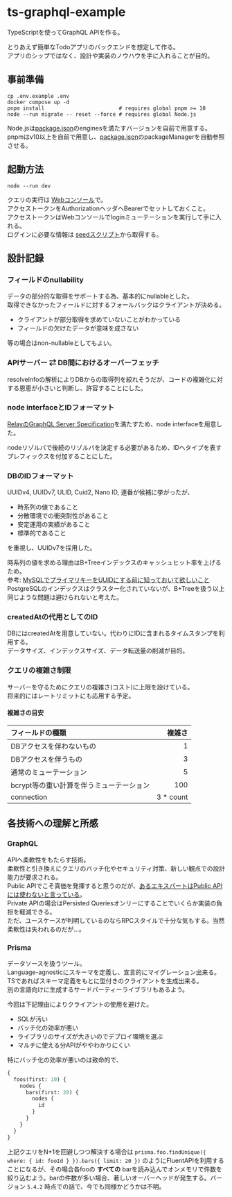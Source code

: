 # ts-graphql-example

TypeScriptを使ってGraphQL APIを作る。

とりあえず簡単なTodoアプリのバックエンドを想定して作る。\
アプリのシップではなく、設計や実装のノウハウを手に入れることが目的。

## 事前準備

```shell
cp .env.example .env
docker compose up -d
pnpm install                        # requires global pnpm >= 10
node --run migrate -- reset --force # requires global Node.js
```

Node.jsは[package.json](./package.json)のenginesを満たすバージョンを自前で用意する。\
pnpmはv10以上を自前で用意し、[package.json](./package.json)のpackageManagerを自動参照させる。

## 起動方法

```shell
node --run dev
```

クエリの実行は [Webコンソール](http://localhost:4000/graphql)で。\
アクセストークンをAuthorizationヘッダへBearerでセットしておくこと。\
アクセストークンはWebコンソールでloginミューテーションを実行して手に入れる。\
ログインに必要な情報は [seedスクリプト](./prisma/seed.ts)から取得する。

## 設計記録

### フィールドのnullability

データの部分的な取得をサポートする為、基本的にnullableとした。\
取得できなかったフィールドに対するフォールバックはクライアントが決める。

- クライアントが部分取得を求めていないことがわかっている
- フィールドの欠けたデータが意味を成さない

等の場合はnon-nullableとしてもよい。

### APIサーバー ⇄ DB間におけるオーバーフェッチ

resolveInfoの解析によりDBからの取得列を絞れそうだが、コードの複雑化に対する恩恵が小さいと判断し、許容することにした。

### node interfaceとIDフォーマット

[RelayのGraphQL Server Specification](https://relay.dev/docs/guides/graphql-server-specification/)を満たすため、node interfaceを用意した。

nodeリゾルバで後続のリゾルバを決定する必要があるため、IDへタイプを表すプレフィックスを付加することにした。

### DBのIDフォーマット

UUIDv4, UUIDv7, ULID, Cuid2, Nano ID, 連番が候補に挙がったが、

- 時系列の値であること
- 分散環境での衝突耐性があること
- 安定運用の実績があること
- 標準的であること

を重視し、UUIDv7を採用した。

時系列の値を求める理由はB+Treeインデックスのキャッシュヒット率を上げるため。\
参考: [MySQLでプライマリキーをUUIDにする前に知っておいて欲しいこと](https://techblog.raccoon.ne.jp/archives/1627262796.html)\
PostgreSQLのインデックスはクラスター化されていないが、B+Treeを扱う以上同じような問題は避けられないと考えた。

### createdAtの代用としてのID

DBにはcreatedAtを用意していない。代わりにIDに含まれるタイムスタンプを利用する。\
データサイズ、インデックスサイズ、データ転送量の削減が目的。

### クエリの複雑さ制限

サーバーを守るためにクエリの複雑さ(コスト)に上限を設けている。\
将来的にはレートリミットにも応用する予定。

#### 複雑さの目安

| フィールドの種類                         |     複雑さ |
| :--------------------------------------- | ---------: |
| DBアクセスを伴わないもの                 |          1 |
| DBアクセスを伴うもの                     |          3 |
| 通常のミューテーション                   |          5 |
| bcrypt等の重い計算を伴うミューテーション |        100 |
| connection                               | 3 \* count |

## 各技術への理解と所感

### GraphQL

APIへ柔軟性をもたらす技術。\
柔軟性と引き換えにクエリのバッチ化やセキュリティ対策、新しい観点での設計能力が要求される。\
Public APIでこそ真価を発揮すると思うのだが、[あるエキスパートはPublic APIには使わないと言っている](https://magiroux.com/eight-years-of-graphql)。\
Private APIの場合はPersisted Queriesオンリーにすることでいくらか実装の負担を軽減できる。\
ただ、ユースケースが判明しているのならRPCスタイルで十分な気もする。当然柔軟性は失われるのだが…。

### Prisma

データソースを扱うツール。\
Language-agnosticにスキーマを定義し、宣言的にマイグレーション出来る。\
TSであればスキーマ定義をもとに型付きのクライアントを生成出来る。\
別の言語向けに生成するサードパーティーライブラリもあるよう。

今回は下記理由によりクライアントの使用を避けた。

- SQLが汚い
- バッチ化の効率が悪い
- ライブラリのサイズが大きいのでデプロイ環境を選ぶ
- マルチに使える分APIがややわかりにくい

特にバッチ化の効率が悪いのは致命的で、

```graphql
{
  foos(first: 10) {
    nodes {
      bars(first: 20) {
        nodes {
          id
        }
      }
    }
  }
}
```

上記クエリをN+1を回避しつつ解決する場合は `prisma.foo.findUnique({ where: { id: fooId } }).bars({ limit: 20 })` のようにFluentAPIを利用することになるが、その場合各fooの **すべての** barを読み込んでオンメモリで件数を絞り込むよう。barの件数が多い場合、著しいオーバーヘッドが発生する。バージョン `5.4.2` 時点での話で、今でも同様かどうかは不明。
